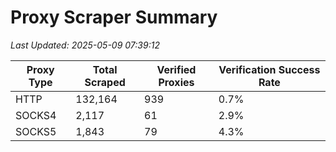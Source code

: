 # Proxy Scraper Summary

_Last Updated: 2025-05-09 07:39:12_

| Proxy Type | Total Scraped | Verified Proxies | Verification Success Rate |
|------------|--------------|------------------|--------------------------|
| HTTP | 132,164 | 939 | 0.7% |
| SOCKS4 | 2,117 | 61 | 2.9% |
| SOCKS5 | 1,843 | 79 | 4.3% |
